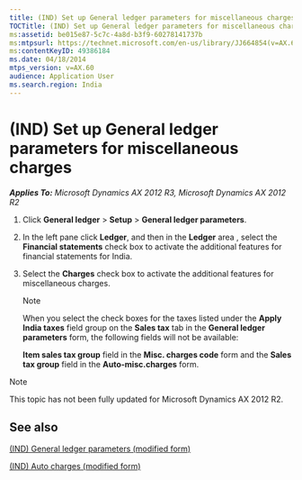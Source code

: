 ```yaml
---
title: (IND) Set up General ledger parameters for miscellaneous charges
TOCTitle: (IND) Set up General ledger parameters for miscellaneous charges
ms:assetid: be015e87-5c7c-4a8d-b3f9-60278141737b
ms:mtpsurl: https://technet.microsoft.com/en-us/library/JJ664854(v=AX.60)
ms:contentKeyID: 49386184
ms.date: 04/18/2014
mtps_version: v=AX.60
audience: Application User
ms.search.region: India
---
```


# (IND) Set up General ledger parameters for miscellaneous charges 


_**Applies To:** Microsoft Dynamics AX 2012 R3, Microsoft Dynamics AX 2012 R2_

1.  Click **General ledger** \> **Setup** \> **General ledger parameters**.

2.  In the left pane click **Ledger**, and then in the **Ledger** area , select the **Financial statements** check box to activate the additional features for financial statements for India.

3.  Select the **Charges** check box to activate the additional features for miscellaneous charges.
    

    > [!NOTE]
    > <P>When you select the check boxes for the taxes listed under the <STRONG>Apply India taxes</STRONG> field group on the <STRONG>Sales tax</STRONG> tab in the <STRONG>General ledger parameters</STRONG> form, the following fields will not be available:</P>
    > <P><STRONG>Item sales tax group</STRONG> field in the <STRONG>Misc. charges code</STRONG> form and the <STRONG>Sales tax group</STRONG> field in the <STRONG>Auto-misc.charges</STRONG> form.</P>




> [!NOTE]
> <P>This topic has not been fully updated for Microsoft Dynamics AX 2012 R2.</P>



## See also

[(IND) General ledger parameters (modified form)](https://technet.microsoft.com/en-us/library/jj677901\(v=ax.60\))

[(IND) Auto charges (modified form)](https://technet.microsoft.com/en-us/library/jj664811\(v=ax.60\))

  


